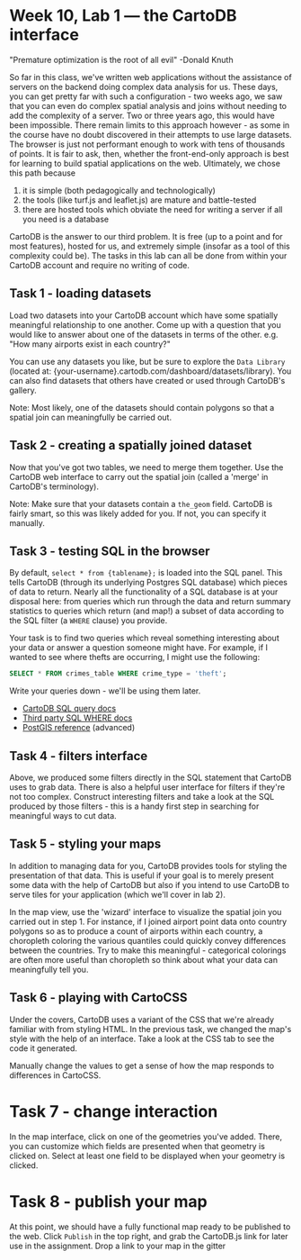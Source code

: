 # Week 10, Lab 1 — the CartoDB interface

"Premature optimization is the root of all evil" -Donald Knuth

So far in this class, we've written web applications without the
assistance of servers on the backend doing complex data analysis for us.
These days, you can get pretty far with such a configuration - two weeks
ago, we saw that you can even do complex spatial analysis and joins
without needing to add the complexity of a server. Two or three years
ago, this would have been impossible.
There remain limits to this approach however - as some in the course have
no doubt discovered in their attempts to use large datasets. The browser
is just not performant enough to work with tens of thousands of points.
It is fair to ask, then, whether the front-end-only approach is best for
learning to build spatial applications on the web. Ultimately, we chose
this path because
1. it is simple (both pedagogically and technologically)
2. the tools (like turf.js and leaflet.js) are mature and battle-tested
3. there are hosted tools which obviate the need for writing a server if
   all you need is a database

CartoDB is the answer to our third problem. It is free (up to a point
and for most features), hosted for us, and extremely simple (insofar as a
tool of this complexity could be). The tasks in this lab can all be done
from within your CartoDB account and require no writing of code.


## Task 1 - loading datasets

Load two datasets into your CartoDB account which have some spatially
meaningful relationship to one another. Come up with a question that you
would like to answer about one of the datasets in terms of the other.
e.g. "How many airports exist in each country?"

You can use any datasets you like, but be sure to explore the `Data Library`
(located at: {your-username}.cartodb.com/dashboard/datasets/library).
You can also find datasets that others have created or used through
CartoDB's gallery.

Note: Most likely, one of the datasets should contain polygons so that a spatial
join can meaningfully be carried out.


## Task 2 - creating a spatially joined dataset

Now that you've got two tables, we need to merge them together. Use the
CartoDB web interface to carry out the spatial join (called a 'merge' in
CartoDB's terminology).

Note: Make sure that your datasets contain a `the_geom` field. CartoDB
is fairly smart, so this was likely added for you. If not, you can
specify it manually.


## Task 3 - testing SQL in the browser

By default, `select * from {tablename};` is loaded into the SQL panel.
This tells CartoDB (through its underlying Postgres SQL database) which
pieces of data to return. Nearly all the functionality of a SQL database
is at your disposal here: from queries which run through the data and return
summary statistics to queries which return (and map!) a subset of data according to
the SQL filter (a `WHERE` clause) you provide.

Your task is to find two queries which reveal something interesting
about your data or answer a question someone might have. For example, if
I wanted to see where thefts are occurring, I might use the following:
```sql
SELECT * FROM crimes_table WHERE crime_type = 'theft';
```
Write your queries down - we'll be using them later.  

- [CartoDB SQL query
docs](http://academy.cartodb.com/courses/sql-postgis/intro-to-sql-and-postgis/)
- [Third party SQL WHERE docs](http://www.w3schools.com/sql/sql_where.asp)
- [PostGIS reference](http://postgis.net/docs/reference.html) (advanced)


## Task 4 - filters interface

Above, we produced some filters directly in the SQL statement that
CartoDB uses to grab data. There is also a helpful user interface for
filters if they're not too complex. Construct interesting filters and
take a look at the SQL produced by those filters - this is a handy
first step in searching for meaningful ways to cut data.


## Task 5 - styling your maps

In addition to managing data for you, CartoDB provides tools for
styling the presentation of that data. This is useful if your goal is to
merely present some data with the help of CartoDB but also if you intend
to use CartoDB to serve tiles for your application (which we'll cover
in lab 2).

In the map view, use the 'wizard' interface to visualize the spatial join
you carried out in step 1. For instance, if I joined airport point
data onto country polygons so as to produce a count of airports within
each country, a choropleth coloring the various quantiles could quickly
convey differences between the countries. Try to make this meaningful -
categorical colorings are often more useful than choropleth so think
about what your data can meaningfully tell you.


## Task 6 - playing with CartoCSS

Under the covers, CartoDB uses a variant of the CSS that we're already
familiar with from styling HTML. In the previous task, we changed the
map's style with the help of an interface. Take a look at the CSS tab to
see the code it generated.

Manually change the values to get a sense of how the map responds to
differences in CartoCSS.


# Task 7 - change interaction

In the map interface, click on one of the geometries you've added.
There, you can customize which fields are presented when that geometry
is clicked on. Select at least one field to be displayed when your
geometry is clicked.


# Task 8 - publish your map

At this point, we should have a fully functional map ready to be
published to the web. Click `Publish` in the top right, and grab the
CartoDB.js link for later use in the assignment.
Drop a link to your map in the gitter
